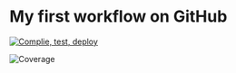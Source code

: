 # My first workflow on GitHub

[![Complie, test, deploy](https://github.com/ohyhao/vttp.paf.day22/actions/workflows/main.yaml/badge.svg)](https://github.com/ohyhao/vttp.paf.day22/actions/workflows/main.yaml)

![Coverage](https://yh-do-bucket.sgp1.digitaloceanspaces.com/coverage/vttp.paf.day22/jacoco.svg)